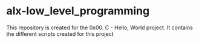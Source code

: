 # alx-low_level_programming
This repository is created for the 0x00. C - Hello, World project. 
It contains the different scripts created for this project

